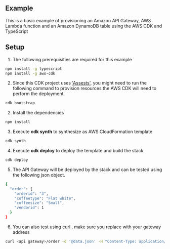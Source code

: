 ## Example
This is a basic example of provisioning an Amazon API Gateway, AWS Lambda function and an Amazon DynamoDB table using the AWS CDK and TypeScript

## Setup

1. The following prerequisities are required for this example
  
```bash
npm install -g typescript
npm install -g aws-cdk
```

2. Since this CDK project uses ['Assests'](https://docs.aws.amazon.com/cdk/latest/guide/assets.html), you might need to run the following command to provision resources the AWS CDK will need to perform the deployment.

```bash 
cdk bootstrap
```

2. Install the dependencies

```bash
npm install
```

3. Execute **cdk synth** to synthesize as AWS CloudFormation template

```bash
cdk synth
```

4. Execute **cdk deploy** to deploy the template and build the stack

```bash
cdk deploy
```

5. The API Gateway will be deployed by the stack and can be tested using the following json object.

```bash
{
  "order": {
    "orderid": "3",
    "coffeetype": "Flat white",
    "coffeesize": "Small",
    "vendorid": 1
  }
}
```

6. You can also test using curl , make sure you replace <api gateway> with your gateway address 

```bash
curl <api gateway>/order -d '@data.json' -H "Content-Type: application/json"
```